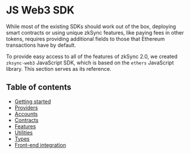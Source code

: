 # JS Web3 SDK

While most of the existing SDKs should work out of the box, deploying smart contracts or using unique zkSync features, like paying fees in other tokens, requires providing additional fields to those that Ethereum transactions have by default.

To provide easy access to all of the features of zkSync 2.0, we created `zksync-web3` JavaScript SDK, which is based on the `ethers` JavaScript library. This section serves as its reference.

## Table of contents

- [Getting started](./getting-started.md)
- [Providers](./providers.md)
- [Accounts](./accounts.md)
- [Contracts](./contracts.md)
- [Features](./features.md)
- [Utilities](./utils.md)
- [Types](./types.md)
- [Front-end integration](./front-end.md)
